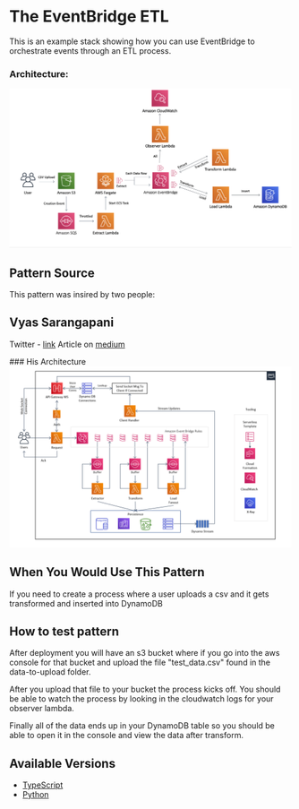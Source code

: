 # The EventBridge ETL

This is an example stack showing how you can use EventBridge to orchestrate events through an ETL process.

### Architecture:
![Architecture](img/arch.png)

## Pattern Source

This pattern was insired by two people:

## Vyas Sarangapani
Twitter - [link](https://twitter.com/madladvyas)
Article on [medium](https://medium.com/@svyasrao22/how-to-build-a-scalable-cost-effective-event-driven-etl-solution-using-serverless-b407c14d4093)

### His Architecture
![Architecture](img/vyas_arch.png)

## When You Would Use This Pattern

If you need to create a process where a user uploads a csv and it gets transformed and inserted into DynamoDB

## How to test pattern 

After deployment you will have an s3 bucket where if you go into the aws console for that bucket and upload the file "test_data.csv" found in the data-to-upload folder.

After you upload that file to your bucket the process kicks off. You should be able to watch the process by looking in the cloudwatch logs for your observer lambda.

Finally all of the data ends up in your DynamoDB table so you should be able to open it in the console and view the data after transform.

## Available Versions

 * [TypeScript](typescript/)
 * [Python](python/)
